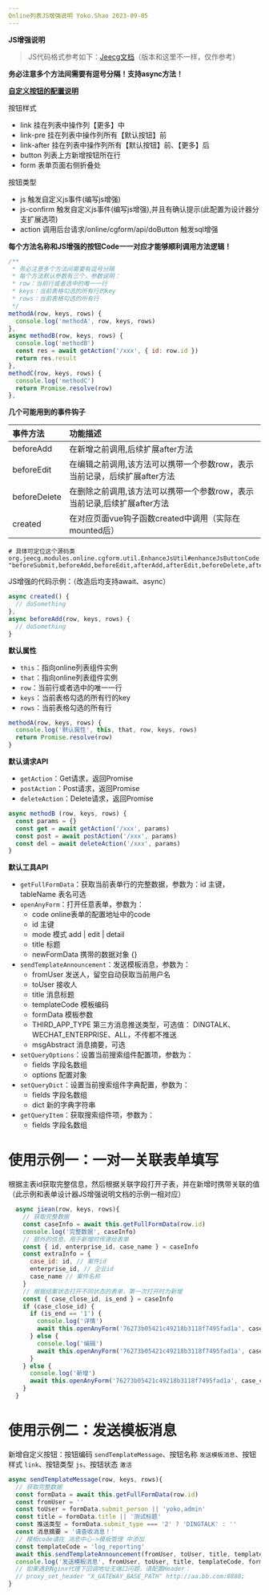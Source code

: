 ```yaml
---
Online列表JS增强说明 Yoko.Shao 2023-09-05
---
```


**JS增强说明**

> JS代码格式参考如下：[Jeecg文档](https://www.kancloud.cn/zhangdaiscott/jeecg-boot/2044101)（版本和这里不一样，仅作参考）

**务必注意多个方法间需要有逗号分隔！支持async方法！**

**[自定义按钮的配置说明](https://www.kancloud.cn/zhangdaiscott/jeecg-boot/2292479)**

按钮样式
* link	挂在列表中操作列【更多】中
* link-pre	挂在列表中操作列所有【默认按钮】前
* link-after	挂在列表中操作列所有【默认按钮】前、【更多】后
* button	列表上方新增按钮所在行
* form	表单页面右侧折叠处

按钮类型
* js	触发自定义js事件(编写js增强)
* js-confirm 触发自定义js事件(编写js增强),并且有确认提示(此配置为设计器分支扩展选项)
* action	调用后台请求/online/cgform/api/doButton 触发sql增强

**每个方法名称和JS增强的按钮Code一一对应才能够顺利调用方法逻辑！**

```js
/**
 * 务必注意多个方法间需要有逗号分隔
 * 每个方法默认参数有三个，参数说明：
 * row：当前行或者选中的唯一一行
 * keys：当前表格勾选的所有行的key
 * rows：当前表格勾选的所有行
 */
methodA(row, keys, rows) {
  console.log('methodA', row, keys, rows)
},
async methodB(row, keys, rows) {
  console.log('methodB')
  const res = await getAction('/xxx', { id: row.id })
  return res.result
},
methodC(row, keys, rows) {
  console.log('methodC')
  return Promise.resolve(row)
},
```

**几个可能用到的事件钩子**


| 事件方法     | 功能描述                                      |
| :----------- |:------------------------------------------|
| beforeAdd    | 在新增之前调用,后续扩展after方法                       |
| beforeEdit   | 在编辑之前调用,该方法可以携带一个参数row，表示当前记录，后续扩展after方法 |
| beforeDelete | 在删除之前调用,该方法可以携带一个参数row，表示当前记录,后续扩展after方法 |
| created      | 在对应页面vue钩子函数created中调用（实际在mounted后）       |

```shell
# 具体可定位这个源码类
org.jeecg.modules.online.cgform.util.EnhanceJsUtil#enhanceJsButtonCode
"beforeSubmit,beforeAdd,beforeEdit,afterAdd,afterEdit,beforeDelete,afterDelete,mounted,created,show,loaded";
```

JS增强的代码示例：（改造后均支持await、async）

```js
async created() {
  // doSomething
},
async beforeAdd(row, keys, rows) {
  // doSomething
}
```


**默认属性**

* `this`：指向online列表组件实例
* `that`：指向online列表组件实例
* `row`：当前行或者选中的唯一一行
* `keys`：当前表格勾选的所有行的key
* `rows`：当前表格勾选的所有行

```js
methodA(row, keys, rows) {
  console.log('默认属性', this, that, row, keys, rows)
  return Promise.resolve(row)
}
```



**默认请求API**

* `getAction`：Get请求，返回Promise
* `postAction`：Post请求，返回Promise
* `deleteAction`：Delete请求，返回Promise

```js
async methodB (row, keys, rows) {
  const params = {}
  const get = await getAction('/xxx', params)
  const post = await postAction('/xxx', params)
  const del = await deleteAction('/xxx', params)
}
```



**默认工具API**

* `getFullFormData`：获取当前表单行的完整数据，参数为：id 主键，tableName 表名可选
* `openAnyForm`：打开任意表单，参数为：
  * code online表单的配置地址中的code
  * id 主键
  * mode 模式 add | edit | detail
  * title 标题
  * newFormData 携带的数据对象 {}
* `sendTemplateAnnouncement`：发送模板消息，参数为：
  * fromUser 发送人，留空自动获取当前用户名
  * toUser 接收人
  * title 消息标题
  * templateCode 模板编码
  * formData 模板参数
  * THIRD_APP_TYPE 第三方消息推送类型，可选值： DINGTALK、WECHAT_ENTERPRISE、ALL，不传都不推送
  * msgAbstract 消息摘要，可选
* `setQueryOptions`：设置当前搜索组件配置项，参数为：
  * fields 字段名数组
  * options 配置对象
* `setQueryDict`：设置当前搜索组件字典配置，参数为：
  * fields 字段名数组
  * dict 新的字典字符串
* `getQueryItem`：获取搜索组件项，参数为：
  * fields 字段名数组


# 使用示例一：一对一关联表单填写

根据主表id获取完整信息，然后根据关联字段打开子表，并在新增时携带关联的值（此示例和表单设计器JS增强说明文档的示例一相对应）

```js
  async jiean(row, keys, rows){
    // 获取完整数据
    const caseInfo = await this.getFullFormData(row.id)
    console.log('完整数据', caseInfo)
    // 额外的信息，用于新增时传递给表单
    const { id, enterprise_id, case_name } = caseInfo
    const extraInfo = {
      case_id: id, // 案件id
      enterprise_id, // 企业id
      case_name // 案件名称
    }
    // 根据结案状态打开不同状态的表单，第一次打开时为新增
    const { case_close_id, is_end } = caseInfo
    if (case_close_id) {
      if (is_end == '1') {
        console.log('详情')
        await this.openAnyForm('76273b05421c49218b3118f7495fad1a', case_close_id, 'detail', '结案表', extraInfo)
      } else {
        console.log('编辑')
        await this.openAnyForm('76273b05421c49218b3118f7495fad1a', case_close_id, 'edit', '结案表', extraInfo)
      }
    } else {
      console.log('新增')
      await this.openAnyForm('76273b05421c49218b3118f7495fad1a', case_close_id, 'add', '结案表', extraInfo)
    }
  }
```

# 使用示例二：发送模板消息

新增自定义按钮：按钮编码 `sendTemplateMessage`、按钮名称 `发送模板消息`、按钮样式 `link`、按钮类型 `js`、按钮状态 `激活`

```js
async sendTemplateMessage(row, keys, rows){
  // 获取完整数据
  const formData = await this.getFullFormData(row.id)
  const fromUser = ''
  const toUser = formData.submit_person || 'yoko,admin'
  const title = formData.title || '测试标题'
  const 推送类型 = formData.submit_type === '2' ? 'DINGTALK' : ''
  const 消息摘要 = '请查收消息！'
  // 模板code请在 消息中心->模板管理 中添加
  const templateCode = 'log_reporting'
  await this.sendTemplateAnnouncement(fromUser, toUser, title, templateCode, formData, 推送类型, 消息摘要)
  console.log('发送模板消息', fromUser, toUser, title, templateCode, formData, 推送类型, 消息摘要)
  // 如果遇到Nginx代理下回调地址无端口问题，请配置Header：
  // proxy_set_header "X_GATEWAY_BASE_PATH" http://aa.bb.com:8888;
}
```
